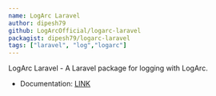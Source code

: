 ```yaml
---
name: LogArc Laravel
author: dipesh79
github: LogArcOfficial/logarc-laravel
packagist: dipesh79/logarc-laravel
tags: ["laravel", "log","logarc"]
---
```


LogArc Laravel - A Laravel package for logging with LogArc.

- Documentation: [LINK](https://khanaldipesh.com.np/package/logarc-laravel)

